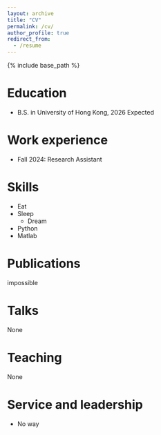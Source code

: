 ```yaml
---
layout: archive
title: "CV"
permalink: /cv/
author_profile: true
redirect_from:
  - /resume
---
```


{% include base_path %}

Education
======
* B.S. in University of Hong Kong, 2026 Expected

Work experience
======
* Fall 2024: Research Assistant

  
Skills
======
* Eat
* Sleep
  * Dream
* Python
* Matlab

Publications
======
impossible
  
Talks
======
None
  
Teaching
======
None
  
Service and leadership
======
* No way
